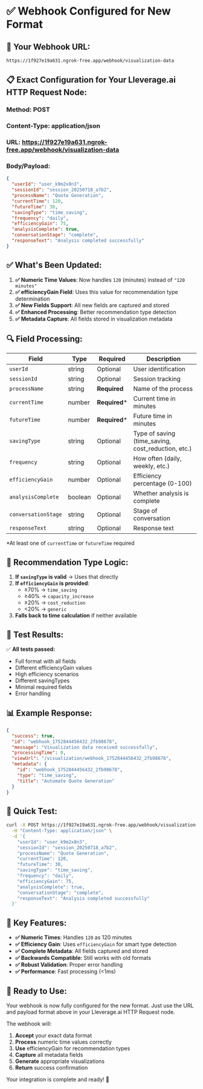 # ✅ **Webhook Configured for New Format**

## 🎯 **Your Webhook URL:**
```
https://1f927e19a631.ngrok-free.app/webhook/visualization-data
```

## 📋 **Exact Configuration for Your Lleverage.ai HTTP Request Node:**

### **Method**: POST
### **Content-Type**: application/json
### **URL**: https://1f927e19a631.ngrok-free.app/webhook/visualization-data

### **Body/Payload**:
```json
{
  "userId": "user_k9m2x8n3",
  "sessionId": "session_20250718_a7b2",
  "processName": "Quote Generation",
  "currentTime": 120,
  "futureTime": 30,
  "savingType": "time_saving",
  "frequency": "daily",
  "efficiencyGain": 75,
  "analysisComplete": true,
  "conversationStage": "complete",
  "responseText": "Analysis completed successfully"
}
```

## ✅ **What's Been Updated:**

1. **✅ Numeric Time Values**: Now handles `120` (minutes) instead of `"120 minutes"`
2. **✅ efficiencyGain Field**: Uses this value for recommendation type determination
3. **✅ New Fields Support**: All new fields are captured and stored
4. **✅ Enhanced Processing**: Better recommendation type detection
5. **✅ Metadata Capture**: All fields stored in visualization metadata

## 🔍 **Field Processing:**

| Field | Type | Required | Description |
|-------|------|----------|-------------|
| `userId` | string | Optional | User identification |
| `sessionId` | string | Optional | Session tracking |
| `processName` | string | **Required** | Name of the process |
| `currentTime` | number | **Required*** | Current time in minutes |
| `futureTime` | number | **Required*** | Future time in minutes |
| `savingType` | string | Optional | Type of saving (time_saving, cost_reduction, etc.) |
| `frequency` | string | Optional | How often (daily, weekly, etc.) |
| `efficiencyGain` | number | Optional | Efficiency percentage (0-100) |
| `analysisComplete` | boolean | Optional | Whether analysis is complete |
| `conversationStage` | string | Optional | Stage of conversation |
| `responseText` | string | Optional | Response text |

*At least one of `currentTime` or `futureTime` required

## 🧠 **Recommendation Type Logic:**

1. **If `savingType` is valid** → Uses that directly
2. **If `efficiencyGain` is provided**:
   - ≥70% → `time_saving`
   - ≥40% → `capacity_increase`
   - ≥20% → `cost_reduction`
   - <20% → `generic`
3. **Falls back to time calculation** if neither available

## 🧪 **Test Results:**

✅ **All tests passed:**
- Full format with all fields
- Different efficiencyGain values
- High efficiency scenarios
- Different savingTypes
- Minimal required fields
- Error handling

## 📊 **Example Response:**
```json
{
  "success": true,
  "id": "webhook_1752844456432_2fb98678",
  "message": "Visualization data received successfully",
  "processingTime": 0,
  "viewUrl": "/visualization/webhook_1752844456432_2fb98678",
  "metadata": {
    "id": "webhook_1752844456432_2fb98678",
    "type": "time_saving",
    "title": "Automate Quote Generation"
  }
}
```

## 🔧 **Quick Test:**
```bash
curl -X POST https://1f927e19a631.ngrok-free.app/webhook/visualization-data \
  -H "Content-Type: application/json" \
  -d '{
    "userId": "user_k9m2x8n3",
    "sessionId": "session_20250718_a7b2",
    "processName": "Quote Generation",
    "currentTime": 120,
    "futureTime": 30,
    "savingType": "time_saving",
    "frequency": "daily",
    "efficiencyGain": 75,
    "analysisComplete": true,
    "conversationStage": "complete",
    "responseText": "Analysis completed successfully"
  }'
```

## 🎯 **Key Features:**

- **✅ Numeric Times**: Handles `120` as 120 minutes
- **✅ Efficiency Gain**: Uses `efficiencyGain` for smart type detection
- **✅ Complete Metadata**: All fields captured and stored
- **✅ Backwards Compatible**: Still works with old formats
- **✅ Robust Validation**: Proper error handling
- **✅ Performance**: Fast processing (<1ms)

## 🚀 **Ready to Use:**

Your webhook is now fully configured for the new format. Just use the URL and payload format above in your Lleverage.ai HTTP Request node.

The webhook will:
1. **Accept** your exact data format
2. **Process** numeric time values correctly
3. **Use** efficiencyGain for recommendation types
4. **Capture** all metadata fields
5. **Generate** appropriate visualizations
6. **Return** success confirmation

Your integration is complete and ready! 🎉